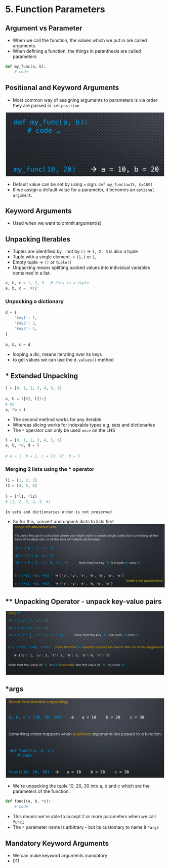 # 5. Function Parameters
## Argument vs Parameter
- When we call the function, the values which we put in are called arguments.
- When defining a function, the things in paranthesis are called parameters

```python
def my_func(a, b):
    # code
```

## Positional and Keyword Arguments
- Most common way of assigning arguments to parameters is via order they are passed in. i.e. `position`

<center>
<img src="image.png" alt="Example Image" width="500" height="200">
</center>

- Default value can be set by using `=` sign. `def my_func(a=15, b=100)`
- If we assign a default value for a parameter, it becomes an `optional argument`.

## Keyword Arguments
- Used when we want to ommit argument(s)

## Unpacking Iterables
- Tuples are identified by `,` not by `()` -> `1, 2, 3` is also a tuple
- Tuple with a single element -> `(1,)` or `1,`
- Empty tuple -> `()` or `tuple()`
- Unpacking means splitting packed values into individual variables contained in a list.

```python
a, b, c = 1, 2, 3   # this is a tuple
a, b, c = 'XYZ'
```

### Unpacking a dictionary

```python
d = {
    'key1': 1,
    'key2': 2,
    'key3': 3,
}

a, b, c = d
```
- looping a dic, means iterating over its keys
- to get values we can use the `d.values()` method

## * Extended Unpacking

```python
l = [0, 1, 2, 3, 4, 5, 6]

a, b = l[0], l[1:]
# OR
a, *b = l
```
- The second method works for any iterable
- Whereas slicing works for indexable types e.g. sets and dictionaries
- The `*` operator can only be used `once` on the LHS

```python
l = [0, 1, 2, 3, 4, 5, 6]
a, b, *c, d = l

# a = 1, b = 2, c = [3, 4], d = 5
```

### Merging 2 lists using the * operator

```python
l1 = [1, 2, 3]
l2 = [4, 5, 6]

l = [*l1, *l2]
# [1, 2, 3, 4, 5, 6]
```

`In sets and dictionaries order is not preserved`
- So for this, convert and unpack dicts to lists first
![alt text](image-1.png)

## ** Unpacking Operator - unpack key-value pairs

<center>
<img src="image-2.png" alt="Example Image" width="500" height="200">
</center>

## *args

<center>
<img src="image-3.png" alt="Example Image" width="500" height="250">
</center>

- We're unpacking the tuple 10, 20, 30 into a, b and c which are the parameters of the function.

```python
def func1(a, b, *c):
    # code

```
- This means we're able to accept 2 or more parameters when we call `func1`
- The `*` parameter name is arbitrary - but its customary to name it `*args`

## Mandatory Keyword Arguments
- We can make keyword arguments mandatory
- 011